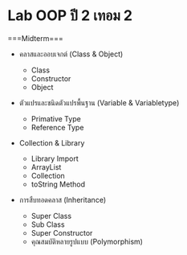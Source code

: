 Lab OOP ปี 2 เทอม 2
==================
===Midterm===

*  คลาสและออบเจกต์ (Class & Object) 
    -  Class 
    -  Constructor
    -  Object

*  ตัวแปรและชนิดตัวแปรพื้นฐาน (Variable & Variabletype)
    -  Primative Type
    -  Reference Type

*  Collection & Library
    -  Library Import
    -  ArrayList
    -  Collection
    -  toString Method

*  การสืบทอดคลาส (Inheritance)
    -  Super Class
    -  Sub Class
    -  Super Constructor
    -  คุณสมบัติหลายรูปแบบ (Polymorphism)